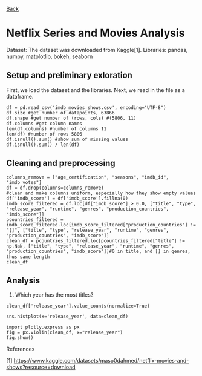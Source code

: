 [Back](https://ycvogt.github.io/my_portfolio/)

# Netflix Series and Movies Analysis

Dataset: The dataset was downloaded from Kaggle[1].
Libraries: pandas, numpy, matplotlib, bokeh, seaborn


## Setup and preliminary exloration
First, we load the dataset and the libraries. Next, we read in the file as a dataframe.

```
df = pd.read_csv('imdb_movies_shows.csv', encoding="UTF-8")
df.size #get number of datapoints, 63866
df.shape #get number of (rows, cols) #(5806, 11)
df.columns #get column names
len(df.columns) #number of columns 11
len(df) #number of rows 5806
df.isnull().sum() #show sum of missing values
df.isnull().sum() / len(df)
```

## Cleaning and preprocessing

```
columns_remove = ["age_certification", "seasons", "imdb_id", "imdb_votes"]
df = df.drop(columns=columns_remove)
#clean and make columns uniform, especially how they show empty values
df['imdb_score'] = df['imdb_score'].fillna(0)
imdb_score_filtered = df.loc[df["imdb_score"] > 0.0, ["title", "type", "release_year", "runtime", "genres", "production_countries", "imdb_score"]]
pcountries_filtered = imdb_score_filtered.loc[imdb_score_filtered["production_countries"] != "[]", ["title", "type", "release_year", "runtime", "genres", "production_countries", "imdb_score"]]
clean_df = pcountries_filtered.loc[pcountries_filtered["title"] != np.NaN, ["title", "type", "release_year", "runtime", "genres", "production_countries", "imdb_score"]]#0 in title, and [] in genres, thus same length
clean_df
```

## Analysis

1. Which year has the most titles?
```
clean_df['release_year'].value_counts(normalize=True)
```

```
sns.histplot(x='release_year', data=clean_df)
```
```
import plotly.express as px
fig = px.violin(clean_df, x="release_year")
fig.show()
```


References

[1] https://www.kaggle.com/datasets/maso0dahmed/netflix-movies-and-shows?resource=download
